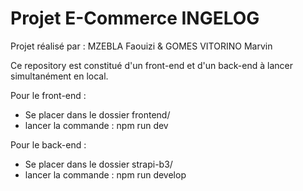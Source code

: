 # Projet E-Commerce INGELOG

Projet réalisé par : 
MZEBLA Faouizi & GOMES VITORINO Marvin

Ce repository est constitué d'un front-end et d'un back-end à lancer simultanément en local.

Pour le front-end : 

- Se placer dans le dossier frontend/
- lancer la commande : npm run dev

Pour le back-end : 

- Se placer dans le dossier strapi-b3/
- lancer la commande : npm run develop
